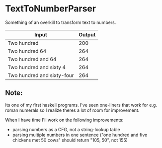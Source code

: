 # TextToNumberParser
Something of an overkill to transform text to numbers.

| Input                         | Output        |
| ------------------------------|:--------------|
| Two hundred                   | 200           |
| Two hundred 64                | 264           |
| Two hundred and 64            | 264           |
| Two hundred and sixty 4       | 264           |
| Two hundred and sixty-four    | 264           |

## Note:
Its one of my first haskell programs. I've seen one-liners that work for e.g. roman numerals so I realize theres a lot of room for improvement.  

When I have time I'll work on the following improvements:
* parsing numbers as a CFG, not a string-lookup table
* parsing multiple numbers in one sentence ("one hundred and five chickens met 50 cows" should return "105, 50", not 155) 
